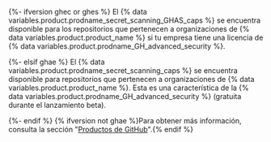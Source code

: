 <!--This reusable describes the GHAS secret scanning feature. For a reusable that also covers the free secret scanning for public repositories on GitHub.com, use `secret-scanning-parter.md`  -->

{%- ifversion ghec or ghes %}
El {% data variables.product.prodname_secret_scanning_GHAS_caps %} se encuentra disponible para los repositorios que pertenecen a organizaciones de {% data variables.product.product_name %} si tu empresa tiene una licencia de {% data variables.product.prodname_GH_advanced_security %}.

{%- elsif ghae %}
El {% data variables.product.prodname_secret_scanning_caps %} se encuentra disponible para repositorios que pertenecen a organizaciones de {% data variables.product.product_name %}. Esta es una característica de la {% data variables.product.prodname_GH_advanced_security %} (gratuita durante el lanzamiento beta).

{%- endif %} {% ifversion not ghae %}Para obtener más información, consulta la sección "[Productos de GitHub](/articles/githubs-products)".{% endif %}
